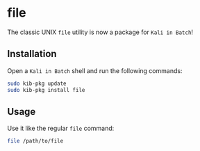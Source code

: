 # file

The classic UNIX `file` utility is now a package for `Kali in Batch`!

## Installation

Open a `Kali in Batch` shell and run the following commands:

```bash
sudo kib-pkg update
sudo kib-pkg install file
```

## Usage

Use it like the regular `file` command:

```bash
file /path/to/file
```
